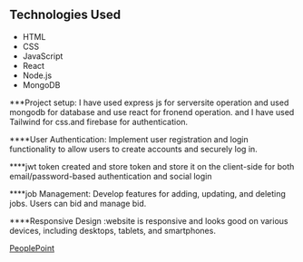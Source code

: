 ## Technologies Used

- HTML
- CSS
- JavaScript
- React
- Node.js
- MongoDB

***Project setup: I have used express js for serversite operation and used mongodb for database and use react for fronend operation. and I have used Tailwind for css.and firebase for authentication.

 ****User Authentication: Implement user registration and login functionality to allow users to create accounts and securely log in. 

 ****jwt token created and store token and store it on the client-side for both email/password-based authentication and social login

****job Management: Develop features for adding, updating, and deleting jobs. Users can bid and manage bid.



 ****Responsive Design :website is responsive and looks good on various devices, including desktops, tablets, and smartphones.

[PeoplePoint](https://ecommerce-project-b67b1.web.app)
